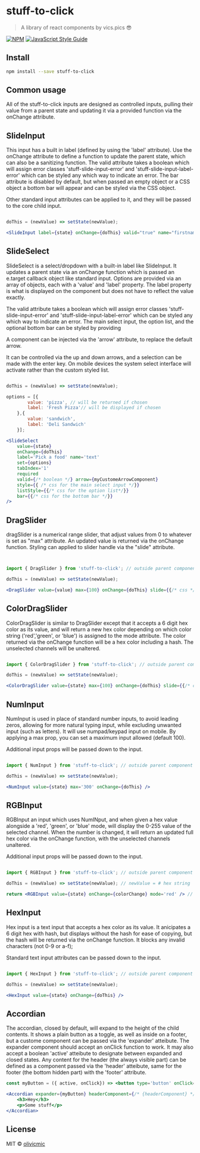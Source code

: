 # stuff-to-click

> A library of react components by vics.pics 😎

[![NPM](https://img.shields.io/npm/v/stuff-to-click.svg)](https://www.npmjs.com/package/stuff-to-click) [![JavaScript Style Guide](https://img.shields.io/badge/code_style-standard-brightgreen.svg)](https://standardjs.com)

## Install

```bash
npm install --save stuff-to-click
```

## Common usage
All of the stuff-to-click inputs are designed as controlled inputs, pulling their value from a parent state and updating it via a provided function via the onChange attribute.

## SlideInput

This input has a built in label (defined by using the 'label' attribute). Use the onChange attribute to define a function to update the parent state, which can also be a sanitizing function. The valid attribute takes a boolean which will assign error classes 'stuff-slide-input-error' and 'stuff-slide-input-label-error' which can be styled any which way to indicate an error. The bar attribute is disabled by default, but when passed an empty object or a CSS object a bottom bar will appear and can be styled via the CSS object.

Other standard input attributes can be applied to it, and they will be passed to the core child input.

```jsx

doThis = (newValue) => setState(newValue);

<SlideInput label={state} onChange={doThis} valid="true" name="firstname" bar={{/* css */}}/>

```

## SlideSelect

SlideSelect is a select/dropdown with a built-in label like SlideInput. It updates a parent state via an onChange function which is passed an e.target callback object like standard input. Options are provided via an array of objects, each with a 'value' and 'label' property. The label property is what is displayed on the component but does not have to reflect the value exactly.

The valid attribute takes a boolean which will assign error classes 'stuff-slide-input-error' and 'stuff-slide-input-label-error' which can be styled any which way to indicate an error. The main select input, the option list, and the optional bottom bar can be styled by providing 

A component can be injected via the 'arrow' attribute, to replace the default arrow.

It can be controlled via the up and down arrows, and a selection can be made with the enter key. On mobile devices the system select interface will activate rather than the custom styled list.

```jsx

doThis = (newValue) => setState(newValue);

options = [{
		value: 'pizza', // will be returned if chosen
		label: 'Fresh Pizza'// will be displayed if chosen
	},{
		value: 'sandwich',
		label: 'Deli Sandwich'
	}];

<SlideSelect 
	value={state}
	onChange={doThis} 
	label='Pick a food' name='text'
	set={options}
	tabIndex='1'
	required
	valid={/* boolean */} arrow={myCustomeArrowComponent}
	style={{ /* css for the main select input */}}
	listStyle={{/* css for the option list*/}}
	bar={{/* css for the bottom bar */}}
/>

```

## DragSlider

dragSlider is a numerical range slider, that adjust values from 0 to whatever is set as "max" attribute. An updated value is returned via the onChange function. Styling can applied to slider handle via the "slide" attribute.

```jsx


import { DragSlider } from 'stuff-to-click'; // outside parent component

doThis = (newValue) => setState(newValue);

<DragSlider value={value} max={100} onChange={doThis} slide={{/* css */}}/>

```

## ColorDragSlider

ColorDragSlider is similar to DragSlider except that it accepts a 6 digit hex color as its value, and will return a new hex color depending on which color string ('red','green', or 'blue') is assigned to the mode attribute. The color returned via the onChange function will be a hex color including a hash. The unselected channels will be unaltered.

```jsx

import { ColorDragSlider } from 'stuff-to-click'; // outside parent component

doThis = (newValue) => setState(newValue);

<ColorDragSlider value={state} max={100} onChange={doThis} slide={{/* css */}} mode='red'/>

```
## NumInput

NumInput is used in place of standard number inputs, to avoid leading zeros, allowing for more natural typing input, while excluding unwanted input (such as letters). It will use numpad/keypad input on mobile. By applying a max prop, you can set a maximum input allowed (default 100).

Additional input props will be passed down to the input.

```jsx

import { NumInput } from 'stuff-to-click'; // outside parent component

doThis = (newValue) => setState(newValue);

<NumInput value={state} max='300' onChange={doThis} />

```

## RGBInput

RGBInput an input which uses NumINput, and when given a hex value alongside a 'red', 'green', or 'blue' mode, will display the 0-255 value of the selected channel. When the number is changed, it will return an updated full hex color via the onChange function, with the unselected channels unaltered.

Additional input props will be passed down to the input.

```jsx

import { RGBInput } from 'stuff-to-click'; // outside parent component

doThis = (newValue) => setState(newValue); // newValue = # hex string 

return <RGBInput value={state} onChange={colorChange} mode='red' /> // value = # hex string 

```

## HexInput

Hex input is a text input that accepts a hex color as its value. It anicipates a 6 digit hex with hash, but displays without the hash for ease of copying, but the hash will be returned via the onChange function. It blocks any invalid characters (not 0-9 or a-f);

Standard text input attributes can be passed down to the input.

```jsx

import { HexInput } from 'stuff-to-click'; // outside parent component

doThis = (newValue) => setState(newValue);

<HexInput value={state} onChange={doThis} />

```

## Accordian

The accordian, closed by default, will expand to the height of the child contents. It shows a plain button as a toggle, as well as inside on a footer, but a custome component can be passed via the 'expander' atteibute. The expander component should accept an onClick function to work. It may also accept a boolean 'active' atteibute to designate between expanded and closed states. Any content for the header (the always visible part) can be defined as a component passed via the 'header' atteibute, same for the footer (the bottom hidden part) with the 'footer' attribute.

```jsx
const myButton = ({ active, onClick}) => <button type='button' onClick={onClick}>{ active ? 'on' : 'off' }</button>;

<Accordian expander={myButton} headerComponent={/* {headerComponent} */} footer={/* {footerComponent} */}>
	<h3>Hey</h3>
	<p>Some stuff</p>
</Accordian>

```

## License

MIT © [olivicmic](https://github.com/olivicmic)
